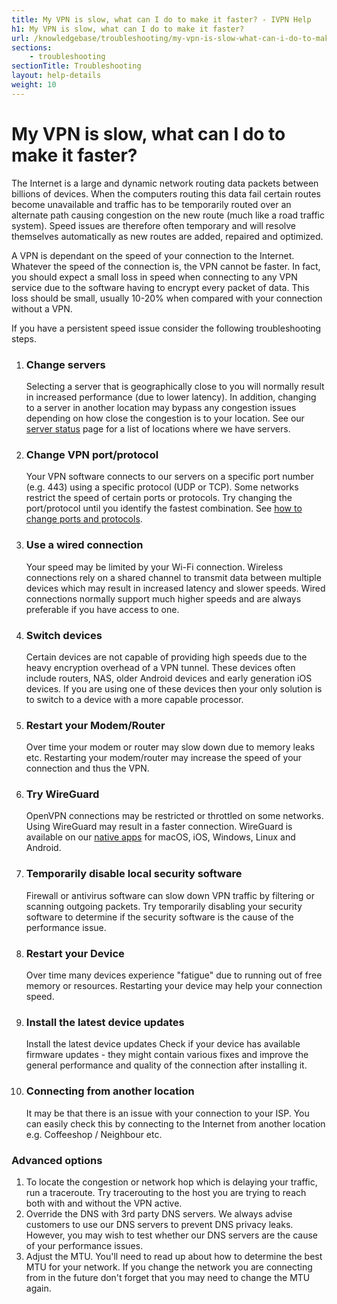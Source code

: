 ```yaml
---
title: My VPN is slow, what can I do to make it faster? - IVPN Help
h1: My VPN is slow, what can I do to make it faster?
url: /knowledgebase/troubleshooting/my-vpn-is-slow-what-can-i-do-to-make-it-faster/
sections:
    - troubleshooting
sectionTitle: Troubleshooting
layout: help-details
weight: 10
---
```

# My VPN is slow, what can I do to make it faster?

The Internet is a large and dynamic network routing data packets between billions of devices. When the computers routing this data fail certain routes become unavailable and traffic has to be temporarily routed over an alternate path causing congestion on the new route (much like a road traffic system). Speed issues are therefore often temporary and will resolve themselves automatically as new routes are added, repaired and optimized.

A VPN is dependant on the speed of your connection to the Internet. Whatever the speed of the connection is, the VPN cannot be faster. In fact, you should expect a small loss in speed when connecting to any VPN service due to the software having to encrypt every packet of data. This loss should be small, usually 10-20% when compared with your connection without a VPN.

If you have a persistent speed issue consider the following troubleshooting steps.

1.  ### Change servers
    Selecting a server that is geographically close to you will normally result in increased performance (due to lower latency). In addition, changing to a server in another location may bypass any congestion issues depending on how close the congestion is to your location. See our [server status](/status/) page for a list of locations where we have servers.

2.  ### Change VPN port/protocol
    Your VPN software connects to our servers on a specific port number (e.g. 443) using a specific protocol (UDP or TCP). Some networks restrict the speed of certain ports or protocols.  Try changing the port/protocol until you identify the fastest combination. See [how to change ports and protocols](/knowledgebase/troubleshooting/how-do-i-change-the-port-or-protocol-used-to-connect/).

3.  ### Use a wired connection
    Your speed may be limited by your Wi-Fi connection. Wireless connections rely on a shared channel to transmit data between multiple devices which may result in increased latency and slower speeds. Wired connections normally support much higher speeds and are always preferable if you have access to one.

4.  ### Switch devices
    Certain devices are not capable of providing high speeds due to the heavy encryption overhead of a VPN tunnel.  These devices often include routers, NAS, older Android devices and early generation iOS devices.  If you are using one of these devices then your only solution is to switch to a device with a more capable processor.

5.  ### Restart your Modem/Router
    Over time your modem or router may slow down due to memory leaks etc. Restarting your modem/router may increase the speed of your connection and thus the VPN.

6.  ### Try WireGuard
    OpenVPN connections may be restricted or throttled on some networks. Using WireGuard may result in a faster connection. WireGuard is available on our [native apps](/apps/) for macOS, iOS, Windows, Linux and Android.

7.  ### Temporarily disable local security software
    Firewall or antivirus software can slow down VPN traffic by filtering or scanning outgoing packets. Try temporarily disabling your security software to determine if the security software is the cause of the performance issue.

8.  ### Restart your Device
    Over time many devices experience "fatigue" due to running out of free memory or resources. Restarting your device may help your connection speed.

9.  ### Install the latest device updates
    Install the latest device updates Check if your device has available firmware updates - they might contain various fixes and improve the general performance and quality of the connection after installing it.

10. ### Connecting from another location
    It may be that there is an issue with your connection to your ISP. You can easily check this by connecting to the Internet from another location e.g. Coffeeshop / Neighbour etc.

### Advanced options

1. To locate the congestion or network hop which is delaying your traffic, run a traceroute. Try tracerouting to the host you are trying to reach both with and without the VPN active.
2. Override the DNS with 3rd party DNS servers. We always advise customers to use our DNS servers to prevent DNS privacy leaks. However, you may wish to test whether our DNS servers are the cause of your performance issues.
3. Adjust the MTU. You'll need to read up about how to determine the best MTU for your network. If you change the network you are connecting from in the future don't forget that you may need to change the MTU again.
